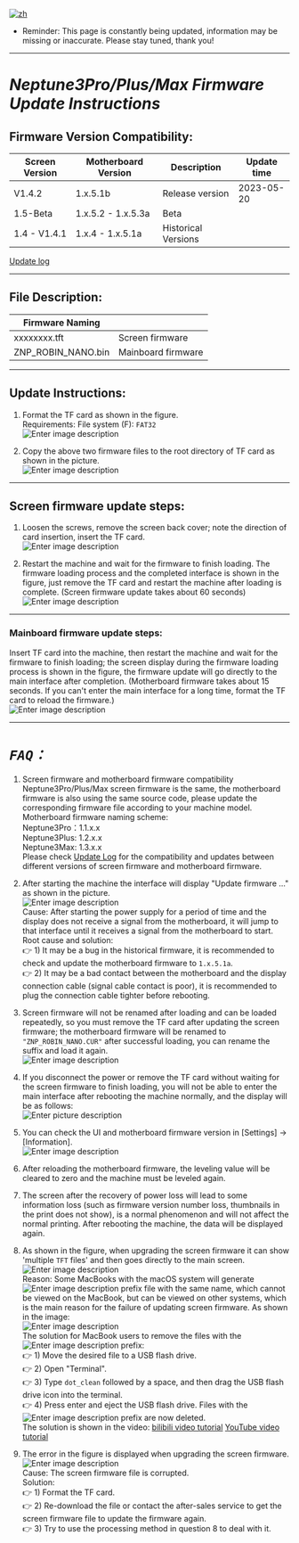 [![zh](https://img.shields.io/badge/lang-zh-blue.svg)](README.md)

- Reminder: This page is constantly being updated, information may be missing or inaccurate. Please stay tuned, thank you!

---

# **_Neptune3Pro/Plus/Max Firmware Update Instructions_**

## Firmware Version Compatibility:


| Screen Version | Motherboard Version | Description         |  Update time  |
| ---------------|---------------------|---------------------|-----------|
| V1.4.2          | 1.x.5.1b            | Release version     | 2023-05-20 |
| 1.5-Beta       | 1.x.5.2 - 1.x.5.3a  | Beta                |           |
| 1.4 - V1.4.1   | 1.x.4 - 1.x.5.1a    | Historical Versions |           |


[Update log](Update-log-en.md)

---

## File Description:

| Firmware Naming |                        |
|-----------------|------------------------|
| xxxxxxxx.tft    | Screen firmware        |
| ZNP_ROBIN_NANO.bin    | Mainboard firmware     |

---

## Update Instructions:

1. Format the TF card as shown in the figure.\
Requirements: File system (F): `FAT32`\
![Enter image description](Pic/image1.png)

2. Copy the above two firmware files to the root directory of TF card as shown in the picture.\
![Enter image description](Pic/image3.png)

---

## Screen firmware update steps:

1. Loosen the screws, remove the screen back cover; note the direction of card insertion, insert the TF card.\
![Enter image description](Pic/image4.png)

2. Restart the machine and wait for the firmware to finish loading. The firmware loading process and the completed interface is shown in the figure, just remove the TF card and restart the machine after loading is complete. (Screen firmware update takes about 60 seconds)\
![Enter image description](Pic/image5-2.png)

---

### Mainboard firmware update steps:

Insert TF card into the machine, then restart the machine and wait for the firmware to finish loading; the screen display during the firmware loading process is shown in the figure, the firmware update will go directly to the main interface after completion.
(Motherboard firmware takes about 15 seconds. If you can't enter the main interface for a long time, format the TF card to reload the firmware.)\
![Enter image description](Pic/image6.png)

---

# **_`FAQ：`_**

1. Screen firmware and motherboard firmware compatibility
Neptune3Pro/Plus/Max screen firmware is the same, the motherboard firmware is also using the same source code, please update the corresponding firmware file according to your machine model.\
Motherboard firmware naming scheme:\
Neptune3Pro：1.1.x.x\
Neptune3Plus: 1.2.x.x\
Neptune3Max: 1.3.x.x\
Please check [Update Log](Update-log-en.md) for the compatibility and updates between different versions of screen firmware and motherboard firmware.

1. After starting the machine the interface will display "Update firmware ..." as shown in the picture.\
![Enter image description](Pic/image6-1.png)\
Cause: After starting the power supply for a period of time and the display does not receive a signal from the motherboard, it will jump to that interface until it receives a signal from the motherboard to start.\
Root cause and solution:\
:point_right: 1) It may be a bug in the historical firmware, it is recommended to check and update the motherboard firmware to `1.x.5.1a`.\
:point_right: 2) It may be a bad contact between the motherboard and the display connection cable (signal cable contact is poor), it is recommended to plug the connection cable tighter before rebooting.

1. Screen firmware will not be renamed after loading and can be loaded repeatedly, so you must remove the TF card after updating the screen firmware; the motherboard firmware will be renamed to `"ZNP_ROBIN_NANO.CUR"` after successful loading, you can rename the suffix and load it again.\
![Enter image description](Pic/image7.png)

1. If you disconnect the power or remove the TF card without waiting for the screen firmware to finish loading, you will not be able to enter the main interface after rebooting the machine normally, and the display will be as follows:\
![Enter picture description](Pic/image7-1.png)

1. You can check the UI and motherboard firmware version in [Settings] → [Information].\
![Enter image description](Pic/image7-3.png)

1. After reloading the motherboard firmware, the leveling value will be cleared to zero and the machine must be leveled again.

1. The screen after the recovery of power loss will lead to some information loss (such as firmware version number loss, thumbnails in the print does not show), is a normal phenomenon and will not affect the normal printing. After rebooting the machine, the data will be displayed again.

1. As shown in the figure, when upgrading the screen firmware it can show 'multiple `TFT` files' and then goes directly to the main screen.\
![Enter image description](Pic/image8-1.png)\
Reason: Some MacBooks with the macOS system will generate ![Enter image description](Pic/image9-1.png) prefix file with the same name, which cannot be viewed on the MacBook, but can be viewed on other systems, which is the main reason for the failure of updating screen firmware. As shown in the image:\
![Enter image description](Pic/image9-2.png)\
The solution for MacBook users to remove the files with the ![Enter image description](Pic/image9-1.png) prefix:\
:point_right: 1) Move the desired file to a USB flash drive.\
:point_right: 2) Open "Terminal". \
:point_right: 3) Type `dot_clean` followed by a space, and then drag the USB flash drive icon into the terminal.\
:point_right: 4) Press enter and eject the USB flash drive. Files with the ![Enter image description](Pic/image9-1.png) prefix are now deleted.\
The solution is shown in the video: [bilibili video tutorial](https://www.bilibili.com/video/BV1Lv4y1C7Qz/?share_source=copy_web&vd_source=39af2b2e9e60f33607226e91f3f17001) [YouTube video tutorial](https://youtu.be/mdb4PTPlJh4)

1. The error in the figure is displayed when upgrading the screen firmware.\
![Enter image description](Pic/image8-2.png)\
Cause: The screen firmware file is corrupted.\
Solution:\
:point_right: 1) Format the TF card.\
:point_right: 2) Re-download the file or contact the after-sales service to get the screen firmware file to update the firmware again.\
:point_right: 3) Try to use the processing method in question 8 to deal with it.
